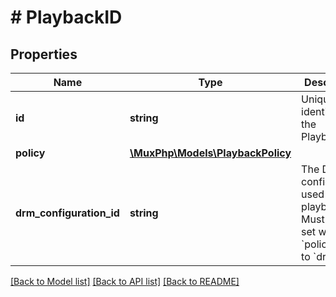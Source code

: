 # # PlaybackID

## Properties

Name | Type | Description | Notes
------------ | ------------- | ------------- | -------------
**id** | **string** | Unique identifier for the PlaybackID | [optional]
**policy** | [**\MuxPhp\Models\PlaybackPolicy**](PlaybackPolicy.md) |  | [optional]
**drm_configuration_id** | **string** | The DRM configuration used by this playback ID. Must only be set when &#x60;policy&#x60; is set to &#x60;drm&#x60;. | [optional]

[[Back to Model list]](../../README.md#models) [[Back to API list]](../../README.md#endpoints) [[Back to README]](../../README.md)
